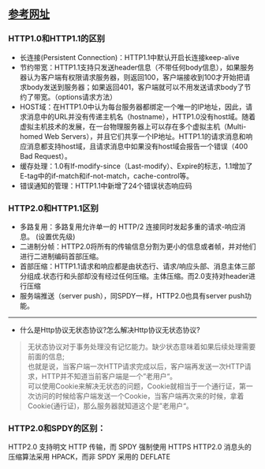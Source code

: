 [参考网址](https://www.jianshu.com/p/52d86558ca57)
---
### HTTP1.0和HTTP1.1的区别

- 长连接(Persistent Connection)：HTTP1.1中默认开启长连接keep-alive
- 节约带宽：HTTP1.1支持只发送header信息（不带任何body信息），如果服务器认为客户端有权限请求服务器，则返回100，客户端接收到100才开始把请求body发送到服务器；如果返回401，客户端就可以不用发送请求body了节约了带宽。（options请求方法）
- HOST域：在HTTP1.0中认为每台服务器都绑定一个唯一的IP地址，因此，请求消息中的URL并没有传递主机名（hostname），HTTP1.0没有host域。随着虚拟主机技术的发展，在一台物理服务器上可以存在多个虚拟主机（Multi-homed Web Servers），并且它们共享一个IP地址。HTTP1.1的请求消息和响应消息都支持host域，且请求消息中如果没有host域会报告一个错误（400 Bad Request）。
- 缓存处理：1.0有If-modify-since（Last-modify）、Expire的标志，1.1增加了E-tag中的if-match和if-not-match，cache-control等。
- 错误通知的管理：HTTP1.1中新增了24个错误状态响应码

### HTTP2.0和HTTP1.1区别
- 多路复用：多路复用允许单一的 HTTP/2 连接同时发起多重的请求-响应消息。  (设置优先级)
- 二进制分帧：HTTP2.0将所有的传输信息分割为更小的信息或者帧，并对他们进行二进制编码首部压缩。
- 首部压缩：HTTP1.1请求和响应都是由状态行、请求/响应头部、消息主体三部分组成.状态行和头部却没有经过任何压缩。主体压缩。而2.0支持对header进行压缩
- 服务端推送（server push），同SPDY一样，HTTP2.0也具有server push功能。


---
- 什么是Http协议无状态协议?怎么解决Http协议无状态协议?
>无状态协议对于事务处理没有记忆能力。缺少状态意味着如果后续处理需要前面的信息;  
也就是说，当客户端一次HTTP请求完成以后，客户端再发送一次HTTP请求，HTTP并不知道当前客户端是一个”老用户“。  
可以使用Cookie来解决无状态的问题，Cookie就相当于一个通行证，第一次访问的时候给客户端发送一个Cookie，当客户端再次来的时候，拿着Cookie(通行证)，那么服务器就知道这个是”老用户“。

### HTTP2.0和SPDY的区别：

HTTP2.0 支持明文 HTTP 传输，而 SPDY 强制使用 HTTPS
HTTP2.0 消息头的压缩算法采用 HPACK，而非 SPDY 采用的 DEFLATE

